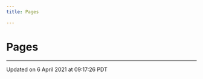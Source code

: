 ```yaml
---
title: Pages

---
```

# Pages







-------------------------------

Updated on  6 April 2021 at 09:17:26 PDT

